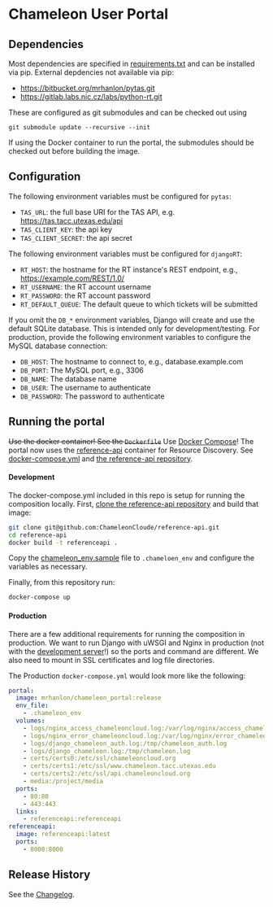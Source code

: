 # Chameleon User Portal

## Dependencies

Most dependencies are specified in [requirements.txt](requirements.txt) and can
be installed via pip. External depdencies not available via pip:

- https://bitbucket.org/mrhanlon/pytas.git
- https://gitlab.labs.nic.cz/labs/python-rt.git

These are configured as git submodules and can be checked out using

```
git submodule update --recursive --init
```

If using the Docker container to run the portal, the submodules should be
checked out before building the image.

## Configuration

The following environment variables must be configured for `pytas`:

- `TAS_URL`: the full base URI for the TAS API, e.g. https://tas.tacc.utexas.edu/api
- `TAS_CLIENT_KEY`: the api key
- `TAS_CLIENT_SECRET`: the api secret

The following environment variables must be configured for `djangoRT`:

- `RT_HOST`: the hostname for the RT instance's REST endpoint, e.g., https://example.com/REST/1.0/
- `RT_USERNAME`: the RT account username
- `RT_PASSWORD`: the RT account password
- `RT_DEFAULT_QUEUE`: The default queue to which tickets will be submitted

If you omit the `DB_*` environment variables, Django will create and use
the default SQLite database. This is intended only for development/testing.
For production, provide the following environment variables to configure the
MySQL database connection:

- `DB_HOST`: The hostname to connect to, e.g., database.example.com
- `DB_PORT`: The MySQL port, e.g., 3306
- `DB_NAME`: The database name
- `DB_USER`: The username to authenticate
- `DB_PASSWORD`: The password to authenticate

## Running the portal

~~Use the docker container! See the `Dockerfile`~~ Use [Docker Compose](https://docs.docker.com/compose/)! The portal now uses the [reference-api](https://github.com/ChameleonCloud/reference-api) container for Resource Discovery. See [docker-compose.yml](docker-compose.yml) and [the reference-api repository](https://github.com/ChameleonCloud/reference-api).

#### Development

The docker-compose.yml included in this repo is setup for running the composition locally. First, [clone the reference-api repository](https://github.com/ChameleonCloud/reference-api) and build that image:

```bash
git clone git@github.com:ChameleonCloude/reference-api.git
cd reference-api
docker build -t referenceapi .
```

Copy the [chameleon_env.sample](chameleon_env.sample) file to `.chameloen_env` and configure the variables as necessary.

Finally, from this repository run:

```bash
docker-compose up
```

#### Production

There are a few additional requirements for running the composition in production. We want to run Django with uWSGI and Nginx in production (not with the [development server](https://docs.djangoproject.com/en/1.7/ref/django-admin/#django-admin-runserver)!) so the ports and command are different. We also need to mount in SSL certificates and log file directories.

The Production `docker-compose.yml` would look more like the following:

```yaml
portal:
  image: mrhanlon/chameleon_portal:release
  env_file:
    - .chameleon_env
  volumes:
    - logs/nginx_access_chameleoncloud.log:/var/log/nginx/access_chameleoncloud.log
    - logs/nginx_error_chameleoncloud.log:/var/log/nginx/error_chameleoncloud.log
    - logs/django_chameleon_auth.log:/tmp/chameleon_auth.log
    - logs/django_chameleon.log:/tmp/chameleon.log
    - certs/certs0:/etc/ssl/chameleoncloud.org
    - certs/certs1:/etc/ssl/www.chameleon.tacc.utexas.edu
    - certs/certs2:/etc/ssl/api.chameleoncloud.org
    - media:/project/media
  ports:
    - 80:80
    - 443:443
  links:
    - referenceapi:referenceapi
referenceapi:
  image: referenceapi:latest
  ports:
    - 8000:8000
```

## Release History

See the [Changelog](CHANGELOG.md).
